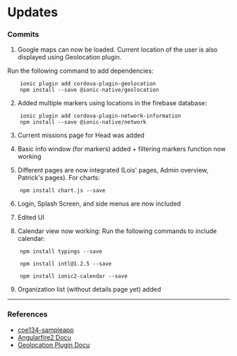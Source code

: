 # Updates

### Commits

1) Google maps can now be loaded. Current location of the user is also displayed using Geolocation plugin.

Run the following command to add dependencies:

```
    ionic plugin add cordova-plugin-geolocation
    npm install --save @ionic-native/geolocation	
```

2) Added multiple markers using locations in the firebase database:

```
    ionic plugin add cordova-plugin-network-information
    npm install --save @ionic-native/network
```

3) Current missions page for Head was added

4) Basic info window (for markers) added + filtering markers function now working

5) Different pages are now integrated (Lois' pages, Admin overview, Patrick's pages). For charts:

```
    npm install chart.js --save
```

6) Login, Splash Screen, and side menus are now included

7) Edited UI

8) Calendar view now working: Run the following commands to include calendar:

```
    npm install typings --save

    npm install intl@1.2.5 --save

    npm install ionic2-calendar --save
```

9) Organization list (without details page yet) added

---

### References

* [coe134-sampleapp](https://gitlab.com/agustin.johnpatrick/coe134-sampleapp/tree/firebase)
* [Angularfire2 Docu](https://github.com/angular/angularfire2)
* [Geolocation Plugin Docu](https://github.com/apache/cordova-plugin-geolocation)